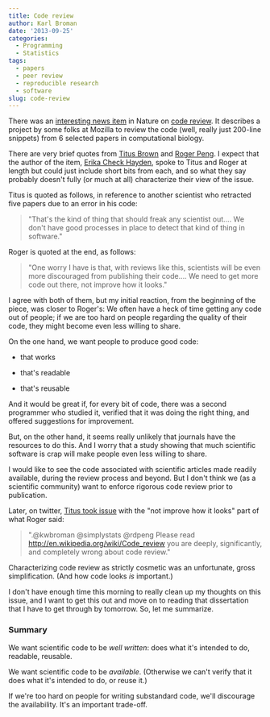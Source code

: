 ```yaml
---
title: Code review
author: Karl Broman
date: '2013-09-25'
categories:
  - Programming
  - Statistics
tags:
  - papers
  - peer review
  - reproducible research
  - software
slug: code-review
---
```


There was an [interesting news item](http://www.nature.com/news/mozilla-plan-seeks-to-debug-scientific-code-1.13812) in Nature on [code review](http://en.wikipedia.org/wiki/Code_review).  It describes a project by some folks at Mozilla to review the code (well, really just 200-line snippets) from 6 selected papers in computational biology.

There are very brief quotes from [Titus Brown](http://ivory.idyll.org/blog/) and [Roger Peng](http://www.biostat.jhsph.edu/~rpeng/).  I expect that the author of the item, [Erika Check Hayden](http://www.nature.com/nature/about/editors/index.html#ErikaCheckHayden), spoke to Titus and Roger at length but could just include short bits from each, and so what they say probably doesn't fully (or much at all) characterize their view of the issue.

Titus is quoted as follows, in reference to another scientist who retracted five papers due to an error in his code:

> "That's the kind of thing that should freak any scientist out.... We don't have good processes in place to detect that kind of thing in software."

Roger is quoted at the end, as follows:

> "One worry I have is that, with reviews like this, scientists will be even more discouraged from publishing their code.... We need to get more code out there, not improve how it looks."

I agree with both of them, but my initial reaction, from the beginning of the piece, was closer to Roger's: We often have a heck of time getting any code out of people; if we are too hard on people regarding the quality of their code, they might become even less willing to share.

On the one hand, we want people to produce good code:

  * that works

  * that's readable

  * that's reusable

And it would be great if, for every bit of code, there was a second programmer who studied it, verified that it was doing the right thing, and offered suggestions for improvement.

But, on the other hand, it seems really unlikely that journals have the resources to do this. And I worry that a study showing that much scientific software is crap will make people even less willing to share.

I would like to see the code associated with scientific articles made readily available, during the review process and beyond. But I don't think we (as a scientific community) want to enforce rigorous code review prior to publication.

Later, on twitter, [Titus took issue](https://twitter.com/ctitusbrown/status/382862626692149248) with the "not improve how it looks" part of what Roger said:

> ".@kwbroman @simplystats @rdpeng Please read <http://en.wikipedia.org/wiki/Code_review> you are deeply, significantly, and completely wrong about code review."

Characterizing code review as strictly cosmetic was an unfortunate, gross simplification. (And how code looks _is_ important.)

I don't have enough time this morning to really clean up my thoughts on this issue, and I want to get this out and move on to reading that dissertation that I have to get through by tomorrow. So, let me summarize.

### Summary

We want scientific code to be _well written_: does what it's intended to do, readable, reusable.

We want scientific code to be _available_. (Otherwise we can't verify that it does what it's intended to do, or reuse it.)

If we're too hard on people for writing substandard code, we'll discourage the availability. It's an important trade-off.
